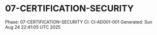 # 07-CERTIFICATION-SECURITY
Phase: 07-CERTIFICATION-SECURITY
CI: CI-AD001-001
Generated: Sun Aug 24 22:41:05 UTC 2025

